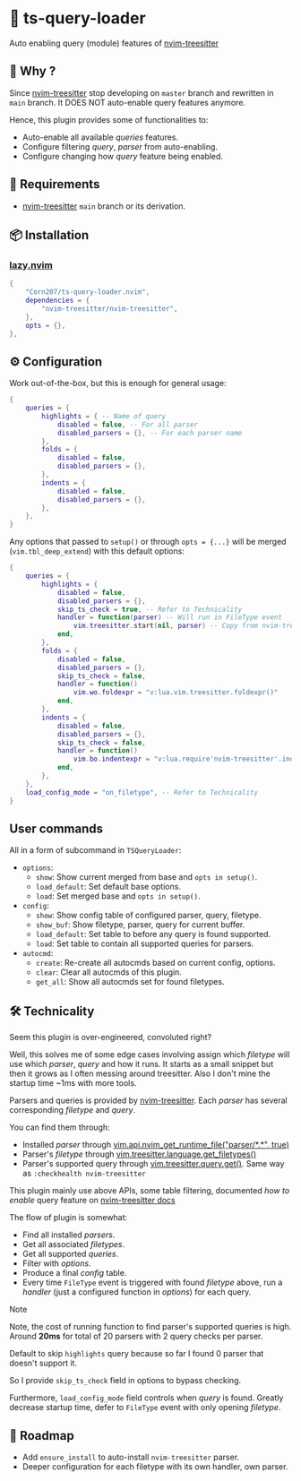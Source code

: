 # 🚚 ts-query-loader

Auto enabling query (module) features of [nvim-treesitter](https://github.com/nvim-treesitter/nvim-treesitter)

## 🤔 Why ?

Since [nvim-treesitter](https://github.com/nvim-treesitter/nvim-treesitter)
stop developing on `master` branch and rewritten in `main` branch.
It DOES NOT auto-enable query features anymore.

Hence, this plugin provides some of functionalities to:

- Auto-enable all available _queries_ features.
- Configure filtering _query_, _parser_ from auto-enabling.
- Configure changing how _query_ feature being enabled.

## 📜 Requirements

- [nvim-treesitter](https://github.com/nvim-treesitter/nvim-treesitter)
  `main` branch or its derivation.

## 📦 Installation

### [lazy.nvim](https://github.com/folke/lazy.nvim)

```lua
{
	"Corn207/ts-query-loader.nvim",
	dependencies = {
		"nvim-treesitter/nvim-treesitter",
	},
	opts = {},
},
```

## ⚙️ Configuration

Work out-of-the-box, but this is enough for general usage:

```lua
{
	queries = {
		highlights = { -- Name of query
			disabled = false, -- For all parser
			disabled_parsers = {}, -- For each parser name
		},
		folds = {
			disabled = false,
			disabled_parsers = {},
		},
		indents = {
			disabled = false,
			disabled_parsers = {},
		},
	},
}
```

Any options that passed to `setup()` or through `opts = {...}`
will be merged (`vim.tbl_deep_extend`) with this default options:

```lua
{
	queries = {
		highlights = {
			disabled = false,
			disabled_parsers = {},
			skip_ts_check = true, -- Refer to Technicality
			handler = function(parser) -- Will run in FileType event
				vim.treesitter.start(nil, parser) -- Copy from nvim-treesitter docs
			end,
		},
		folds = {
			disabled = false,
			disabled_parsers = {},
			skip_ts_check = false,
			handler = function()
				vim.wo.foldexpr = "v:lua.vim.treesitter.foldexpr()"
			end,
		},
		indents = {
			disabled = false,
			disabled_parsers = {},
			skip_ts_check = false,
			handler = function()
				vim.bo.indentexpr = "v:lua.require'nvim-treesitter'.indentexpr()"
			end,
		},
	},
	load_config_mode = "on_filetype", -- Refer to Technicality
}
```

## User commands

All in a form of subcommand in `TSQueryLoader`:

- `options`:
    - `show`: Show current merged from base and `opts in setup()`.
    - `load_default`: Set default base options.
    - `load`: Set merged base and `opts in setup()`.
- `config`:
    - `show`: Show config table of configured parser, query, filetype.
    - `show_buf`: Show filetype, parser, query for current buffer.
    - `load_default`: Set table to before any query is found supported.
    - `load`: Set table to contain all supported queries for parsers.
- `autocmd`:
    - `create`: Re-create all autocmds based on current config, options.
    - `clear`: Clear all autocmds of this plugin.
    - `get_all`: Show all autocmds set for found filetypes.

## 🛠️ Technicality

Seem this plugin is over-engineered, convoluted right?

Well, this solves me of some edge cases involving assign
which _filetype_ will use which _parser_, _query_ and how it runs.
It starts as a small snippet but then it grows as I often messing around treesitter.
Also I don't mine the startup time ~1ms with more tools.

Parsers and queries is provided by [nvim-treesitter](https://github.com/nvim-treesitter/nvim-treesitter).
Each _parser_ has several corresponding _filetype_ and _query_.

You can find them through:

- Installed _parser_ through [vim.api.nvim_get_runtime_file("parser/\*.\*", true)](<https://neovim.io/doc/user/api.html#nvim_get_runtime_file()>)
- Parser's _filetype_ through [vim.treesitter.language.get_filetypes()](<https://neovim.io/doc/user/treesitter.html#vim.treesitter.language.get_filetypes()>)
- Parser's supported query through [vim.treesitter.query.get()](<https://neovim.io/doc/user/treesitter.html#vim.treesitter.query.get()>).
  Same way as `:checkhealth nvim-treesitter`

This plugin mainly use above APIs,
some table filtering,
documented _how to enable_ query feature on [nvim-treesitter docs](https://github.com/nvim-treesitter/nvim-treesitter/blob/main/README.md#supported-features)

The flow of plugin is somewhat:

- Find all installed _parsers_.
- Get all associated _filetypes_.
- Get all supported _queries_.
- Filter with _options_.
- Produce a final _config_ table.
- Every time `FileType` event is triggered with found _filetype_ above,
  run a _handler_ (just a configured function in _options_) for each query.

> [!NOTE]
> Note, the cost of running function to find parser's supported queries is high.
> Around **20ms** for total of 20 parsers with 2 query checks per parser.
>
> Default to skip `highlights` query because so far I found 0 parser
> that doesn't support it.
>
> So I provide `skip_ts_check` field in options to bypass checking.
>
> Furthermore, `load_config_mode` field controls when _query_ is found.
> Greatly decrease startup time, defer to `FileType` event with only opening _filetype_.

## 🎯 Roadmap

- Add `ensure_install` to auto-install `nvim-treesitter` parser.
- Deeper configuration for each filetype with its own handler, own parser.
